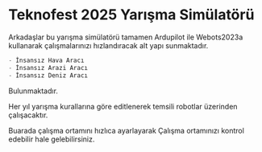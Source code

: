 
# Teknofest 2025 Yarışma Simülatörü


Arkadaşlar bu yarışma simülatörü tamamen Ardupilot ile Webots2023a kullanarak çalışmalarınızı hızlandıracak alt yapı sunmaktadır.

```js
- İnsansız Hava Aracı
- İnsansız Arazi Aracı
- İnsansız Deniz Aracı
```

Bulunmaktadır.

Her yıl yarışma kurallarına göre editlenerek temsili robotlar üzerinden çalışacaktır.

Buarada çalışma ortamını hızlıca ayarlayarak Çalışma ortamınızı kontrol edebilir hale gelebilirsiniz.

